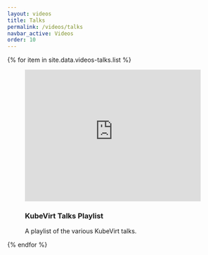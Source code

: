 ```yaml
---
layout: videos
title: Talks
permalink: /videos/talks
navbar_active: Videos
order: 10
---
```


<div class="row">
  {% for item in site.data.videos-talks.list %}
  <div class="col-6">
    <figure class="figure">
      <iframe style="width: 400px; height: 300px;" src="https://www.youtube-nocookie.com/embed/videoseries?list=PLnLpXX8KHIYzxJzWL6Zvp9gtfi-mffHZP" frameborder="0" allow="autoplay; encrypted-media" title="KubeVirt Talks Playlist" allowfullscreen></iframe>
      <figcaption class="figure-caption">
      <h3>KubeVirt Talks Playlist</h3>
        <p>
          A playlist of the various KubeVirt talks.
        </p>
      </figcaption>
    </figure>
  </div>
  {% endfor %}
</div>
